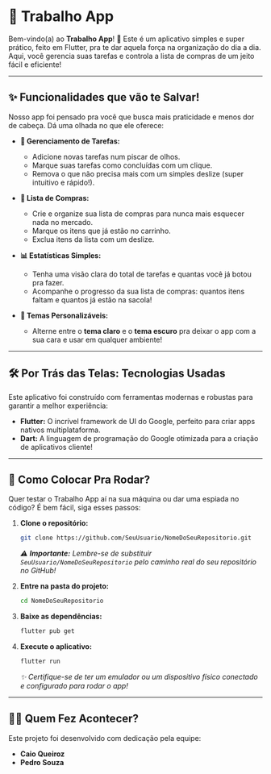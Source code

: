 # 🚀 Trabalho App

Bem-vindo(a) ao **Trabalho App**\! 👋 Este é um aplicativo simples e super prático, feito em Flutter, pra te dar aquela força na organização do dia a dia. Aqui, você gerencia suas tarefas e controla a lista de compras de um jeito fácil e eficiente\!

-----

## ✨ Funcionalidades que vão te Salvar\!

Nosso app foi pensado pra você que busca mais praticidade e menos dor de cabeça. Dá uma olhada no que ele oferece:

  * **📝 Gerenciamento de Tarefas:**

      * Adicione novas tarefas num piscar de olhos.
      * Marque suas tarefas como concluídas com um clique.
      * Remova o que não precisa mais com um simples deslize (super intuitivo e rápido\!).

  * **🛒 Lista de Compras:**

      * Crie e organize sua lista de compras para nunca mais esquecer nada no mercado.
      * Marque os itens que já estão no carrinho.
      * Exclua itens da lista com um deslize.

  * **📊 Estatísticas Simples:**

      * Tenha uma visão clara do total de tarefas e quantas você já botou pra fazer.
      * Acompanhe o progresso da sua lista de compras: quantos itens faltam e quantos já estão na sacola\!

  * **🌙 Temas Personalizáveis:**

      * Alterne entre o **tema claro** e o **tema escuro** pra deixar o app com a sua cara e usar em qualquer ambiente\!

-----

## 🛠️ Por Trás das Telas: Tecnologias Usadas

Este aplicativo foi construído com ferramentas modernas e robustas para garantir a melhor experiência:

  * **Flutter:** O incrível framework de UI do Google, perfeito para criar apps nativos multiplataforma.
  * **Dart:** A linguagem de programação do Google otimizada para a criação de aplicativos cliente\!

-----

## 🚀 Como Colocar Pra Rodar?

Quer testar o Trabalho App aí na sua máquina ou dar uma espiada no código? É bem fácil, siga esses passos:

1.  **Clone o repositório:**

    ```bash
    git clone https://github.com/SeuUsuario/NomeDoSeuRepositorio.git
    ```

    *⚠️ **Importante:** Lembre-se de substituir `SeuUsuario/NomeDoSeuRepositorio` pelo caminho real do seu repositório no GitHub\!*

2.  **Entre na pasta do projeto:**

    ```bash
    cd NomeDoSeuRepositorio
    ```

3.  **Baixe as dependências:**

    ```bash
    flutter pub get
    ```

4.  **Execute o aplicativo:**

    ```bash
    flutter run
    ```

    *✨ Certifique-se de ter um emulador ou um dispositivo físico conectado e configurado para rodar o app\!*

-----

## 👨‍💻 Quem Fez Acontecer?

Este projeto foi desenvolvido com dedicação pela equipe:

  * **Caio Queiroz**
  * **Pedro Souza**

